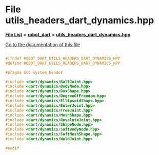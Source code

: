 

# File utils\_headers\_dart\_dynamics.hpp

[**File List**](files.md) **>** [**robot\_dart**](dir_166284c5f0440000a6384365f2a45567.md) **>** [**utils\_headers\_dart\_dynamics.hpp**](utils__headers__dart__dynamics_8hpp.md)

[Go to the documentation of this file](utils__headers__dart__dynamics_8hpp.md)

```C++

#ifndef ROBOT_DART_UTILS_HEADERS_DART_DYNAMICS_HPP
#define ROBOT_DART_UTILS_HEADERS_DART_DYNAMICS_HPP

#pragma GCC system_header

#include <dart/dynamics/BallJoint.hpp>
#include <dart/dynamics/BodyNode.hpp>
#include <dart/dynamics/BoxShape.hpp>
#include <dart/dynamics/DegreeOfFreedom.hpp>
#include <dart/dynamics/EllipsoidShape.hpp>
#include <dart/dynamics/EulerJoint.hpp>
#include <dart/dynamics/FreeJoint.hpp>
#include <dart/dynamics/MeshShape.hpp>
#include <dart/dynamics/RevoluteJoint.hpp>
#include <dart/dynamics/ShapeNode.hpp>
#include <dart/dynamics/SoftBodyNode.hpp>
#include <dart/dynamics/SoftMeshShape.hpp>
#include <dart/dynamics/WeldJoint.hpp>

#endif

```


